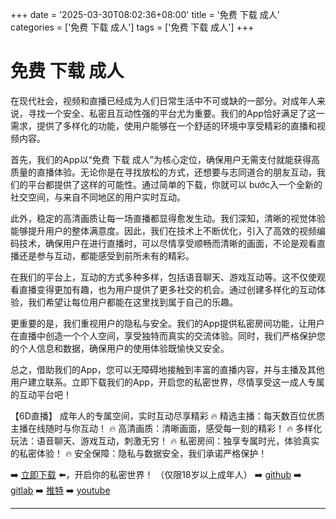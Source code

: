 +++
date = '2025-03-30T08:02:36+08:00'
title = '免费 下载 成人'
categories = ['免费 下载 成人']
tags = ['免费 下载 成人']
+++

# 免费 下载 成人

在现代社会，视频和直播已经成为人们日常生活中不可或缺的一部分。对成年人来说，寻找一个安全、私密且互动性强的平台尤为重要。我们的App恰好满足了这一需求，提供了多样化的功能，使用户能够在一个舒适的环境中享受精彩的直播和视频内容。

首先，我们的App以“免费 下载 成人”为核心定位，确保用户无需支付就能获得高质量的直播体验。无论你是在寻找放松的方式，还想要与志同道合的朋友互动，我们的平台都提供了这样的可能性。通过简单的下载，你就可以 bước入一个全新的社交空间，与来自不同地区的用户实时互动。

此外，稳定的高清画质让每一场直播都显得愈发生动。我们深知，清晰的视觉体验能够提升用户的整体满意度。因此，我们在技术上不断优化，引入了高效的视频编码技术，确保用户在进行直播时，可以尽情享受顺畅而清晰的画面，不论是观看直播还是参与互动，都能感受到前所未有的精彩。

在我们的平台上，互动的方式多种多样，包括语音聊天、游戏互动等。这不仅使观看直播变得更加有趣，也为用户提供了更多社交的机会。通过创建多样化的互动体验，我们希望让每位用户都能在这里找到属于自己的乐趣。

更重要的是，我们重视用户的隐私与安全。我们的App提供私密房间功能，让用户在直播中创造一个个人空间，享受独特而真实的交流体验。同时，我们严格保护您的个人信息和数据，确保用户的使用体验既愉快又安全。

总之，借助我们的App，您可以无障碍地接触到丰富的直播内容，并与主播及其他用户建立联系。立即下载我们的App，开启您的私密世界，尽情享受这一成人专属的互动平台吧！

【6D直播】
成年人的专属空间，实时互动尽享精彩
🔥 精选主播：每天数百位优质主播在线随时与你互动！
🔥 高清画质：清晰画面，感受每一刻的精彩！
🔥 多样化玩法：语音聊天、游戏互动，刺激无穷！
🔥 私密房间：独享专属时光，体验真实的私密体验！
🔥 安全保障：隐私与数据安全，我们承诺严格保护！

➡️ [立即下载](https://down123.s3.ap-east-1.amazonaws.com/down/down.html?channelCode=blog) ⬅️，开启你的私密世界！
（仅限18岁以上成年人）
➡️ [github](https://aldult-live.github.io/)
➡️ [gitlab](https://seo-09598d.gitlab.io/)
➡️ [推特](https://x.com/wegame33)
➡️ [youtube](https://www.youtube.com/@6Dlive)

---
